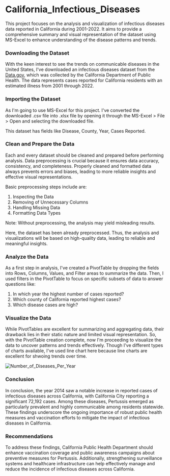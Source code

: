 # California_Infectious_Diseases
This project focuses on the analysis and visualization of infectious diseases data reported in California during 2001-2022. It aims to provide a comprehensive summary and visual representation of the dataset using MS-Excel to enhance understanding of the disease patterns and trends.

### Downloading the Dataset
With the keen interest to see the trends on communicable diseases in the United States, I've downloaded an infectious diseases dataset from the [Data.gov](https://catalog.data.gov/dataset/infectious-diseases-by-disease-county-year-and-sex-6e856), which was collected by the California Department of Public Health. The data represents cases reported for California residents with an estimated illness from 2001 through 2022.

### Importing the Dataset
As I'm going to use MS-Excel for this project. I've converted the downloaded .csv file into .xlsx file by opening it through the MS-Excel > File > Open and selecting the downloaded file.

This dataset has fields like Disease, County, Year, Cases Reported.

### Clean and Prepare the Data
Each and every dataset should be cleaned and prepared before performing analysis. Data preprocessing is crucial because it ensures data accuracy, consistency, and completeness. Properly cleaned and formatted data always prevents errors and biases, leading to more reliable insights and effective visual representations. 

Basic preprocessing steps include are:
1. Inspecting the Data
2. Removing of Unnecessary Columns
3. Handling Missing Data
4. Formatting Data Types

Note: Without preprocessing, the analysis may yield misleading results.

Here, the dataset has been already preprocessed. Thus, the analysis and visualizations will be based on high-quality data, leading to reliable and meaningful insights.

### Analyze the Data
As a first step in analysis, I've created a PivotTable by dropping the fields into Rows, Columns, Values, and Filter areas to summarize the data. Then, I used filters in the PivotTable to focus on specific subsets of data to answer questions like:

1. In which year the highest number of cases reported?
2. Which county of California reported highest cases?
3. Which disease cases are high?

### Visualize the Data
While PivotTables are excellent for summarizing and aggregating data, their drawback lies in their static nature and limited visual representation. So, with the PivotTable creation complete, now I'm proceeding to visualize the data to uncover patterns and trends effectively. Though I've different types of charts available, I've used line chart here because line charts are excellent for shwoing trends over time.

![Number_of_Diseases_Per_Year](https://github.com/user-attachments/assets/102a72ff-376d-4d77-893f-91e5855947d4)


### Conclusion
In conclusion, the year 2014 saw a notable increase in reported cases of infectious diseases across California, with California City reporting a significant 72,192 cases. Among these diseases, Pertussis emerged as particularly prevalent and highly communicable among residents statewide. These findings underscore the ongoing importance of robust public health measures and vaccination efforts to mitigate the impact of infectious diseases in California.

### Recommendations
To address these findings, California Public Health Department should enhance vaccination coverage and public awareness campaigns about preventive measures for Pertussis. Additionally, strengthening surveillance systems and healthcare infrastructure can help effectively manage and reduce the incidence of infectious diseases across California.
